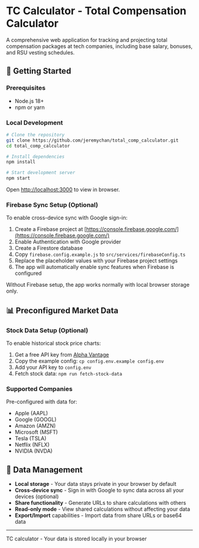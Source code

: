 # TC Calculator - Total Compensation Calculator

A comprehensive web application for tracking and projecting total compensation packages at tech companies, including base salary, bonuses, and RSU vesting schedules.

## 🚀 Getting Started

### Prerequisites
- Node.js 18+ 
- npm or yarn

### Local Development
```bash
# Clone the repository
git clone https://github.com/jeremychan/total_comp_calculator.git
cd total_comp_calculator

# Install dependencies
npm install

# Start development server
npm start
```

Open [http://localhost:3000](http://localhost:3000) to view in browser.

### Firebase Sync Setup (Optional)
To enable cross-device sync with Google sign-in:

1. Create a Firebase project at [https://console.firebase.google.com/](https://console.firebase.google.com/)
2. Enable Authentication with Google provider
3. Create a Firestore database
4. Copy `firebase.config.example.js` to `src/services/firebaseConfig.ts`
5. Replace the placeholder values with your Firebase project settings
6. The app will automatically enable sync features when Firebase is configured

Without Firebase setup, the app works normally with local browser storage only.

## 📊 Preconfigured Market Data

### Stock Data Setup (Optional)
To enable historical stock price charts:

1. Get a free API key from [Alpha Vantage](https://www.alphavantage.co/support/#api-key)
2. Copy the example config: `cp config.env.example config.env`
3. Add your API key to `config.env`
4. Fetch stock data: `npm run fetch-stock-data`

### Supported Companies
Pre-configured with data for:
- Apple (AAPL)
- Google (GOOGL) 
- Amazon (AMZN)
- Microsoft (MSFT)
- Tesla (TSLA)
- Netflix (NFLX)
- NVIDIA (NVDA)

## 🔄 Data Management

- **Local storage** - Your data stays private in your browser by default
- **Cross-device sync** - Sign in with Google to sync data across all your devices (optional)
- **Share functionality** - Generate URLs to share calculations with others
- **Read-only mode** - View shared calculations without affecting your data
- **Export/Import** capabilities - Import data from share URLs or base64 data

---

TC calculator - Your data is stored locally in your browser
